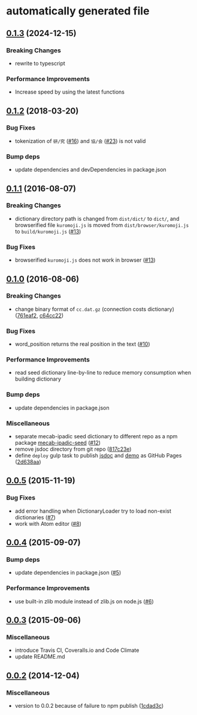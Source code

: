 # automatically generated file

<a name="0.1.3"></a>
## [0.1.3](https://github.com/takuyaa/kuromoji.js/compare/0.1.2...0.1.3) (2024-12-15)

### Breaking Changes

* rewrite to typescript

### Performance Improvements

* Increase speed by using the latest functions

<a name="0.1.2"></a>
## [0.1.2](https://github.com/takuyaa/kuromoji.js/compare/0.1.1...0.1.2) (2018-03-20)

### Bug Fixes

* tokenization of `研/究` ([#16](https://github.com/takuyaa/kuromoji.js/pull/16)) and `協/会` ([#23](https://github.com/takuyaa/kuromoji.js/pull/23)) is not valid

### Bump deps

* update dependencies and devDependencies in package.json

<a name="0.1.1"></a>
## [0.1.1](https://github.com/takuyaa/kuromoji.js/compare/0.1.0...0.1.1) (2016-08-07)

### Breaking Changes

* dictionary directory path is changed from `dist/dict/` to `dict/`, and browserified file `kuromoji.js` is moved from `dist/browser/kuromoji.js` to `build/kuromoji.js` ([#13](https://github.com/takuyaa/kuromoji.js/pull/13))

### Bug Fixes

* browserified `kuromoji.js` does not work in browser ([#13](https://github.com/takuyaa/kuromoji.js/pull/13))

<a name="0.1.0"></a>
## [0.1.0](https://github.com/takuyaa/kuromoji.js/compare/0.0.5...0.1.0) (2016-08-06)

### Breaking Changes

* change binary format of `cc.dat.gz` (connection costs dictionary) ([761eaf2](https://github.com/takuyaa/kuromoji.js/commit/761eaf299ff5db4887974cbbdc74eaf42fe39cc7), [c64cc22](https://github.com/takuyaa/kuromoji.js/commit/c64cc22c6100edaf95665f9b208837893608a287))

### Bug Fixes

* word_position returns the real position in the text ([#10](https://github.com/takuyaa/kuromoji.js/pull/10))

### Performance Improvements

* read seed dictionary line-by-line to reduce memory consumption when building dictionary

### Bump deps

* update dependencies in package.json

### Miscellaneous

* separate mecab-ipadic seed dictionary to different repo as a npm package [mecab-ipadic-seed](https://www.npmjs.com/package/mecab-ipadic-seed) ([#12](https://github.com/takuyaa/kuromoji.js/pull/12))
* remove jsdoc directory from git repo ([817c23e](https://github.com/takuyaa/kuromoji.js/commit/817c23e6f57160c48655356762a5e6c059d54633))
* define `deploy` gulp task to publish [jsdoc](https://takuyaa.github.io/kuromoji.js/jsdoc/) and [demo](http://takuyaa.github.io/kuromoji.js/demo/tokenize.html) as GitHub Pages ([2d638aa](https://github.com/takuyaa/kuromoji.js/commit/2d638aa57d4ec150c0f03656e05fb327e40d0ef9))

<a name="0.0.5"></a>
## [0.0.5](https://github.com/takuyaa/kuromoji.js/compare/0.0.4...0.0.5) (2015-11-19)

### Bug Fixes

* add error handling when DictionaryLoader try to load non-exist dictionaries ([#7](https://github.com/takuyaa/kuromoji.js/pull/7))
* work with Atom editor ([#8](https://github.com/takuyaa/kuromoji.js/pull/8))

<a name="0.0.4"></a>
## [0.0.4](https://github.com/takuyaa/kuromoji.js/compare/0.0.3...0.0.4) (2015-09-07)

### Bump deps

* update dependencies in package.json ([#5](https://github.com/takuyaa/kuromoji.js/pull/5))

### Performance Improvements

* use built-in zlib module instead of zlib.js on node.js ([#6](https://github.com/takuyaa/kuromoji.js/pull/6))

<a name="0.0.3"></a>
## [0.0.3](https://github.com/takuyaa/kuromoji.js/compare/0.0.2...0.0.3) (2015-09-06)

### Miscellaneous

* introduce Travis CI, Coveralls.io and Code Climate
* update README.md

<a name="0.0.2"></a>
## [0.0.2](https://github.com/takuyaa/kuromoji.js/compare/0.0.1...0.0.2) (2014-12-04)

### Miscellaneous

* version to 0.0.2 because of failure to npm publish ([1cdad3c](https://github.com/takuyaa/kuromoji.js/commit/1cdad3cfc9ec7add7bbe83ed2c8019991bc9d39b))

